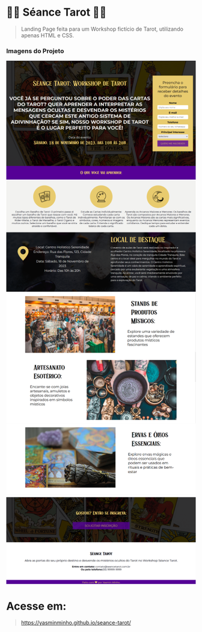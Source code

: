 # 🔮✨ Séance Tarot 🔮✨
> Landing Page feita para um Workshop fictício de Tarot, utilizando apenas HTML e CSS.
### Imagens do Projeto 
<img src="./img/1.png" alt="">
<img src="./img/2.png" alt="">
<img src="./img/3.png" alt="">
<img src="./img/4.png" alt="">
<img src="./img/5.png" alt="">

# Acesse em: 
> https://yasminminho.github.io/seance-tarot/

